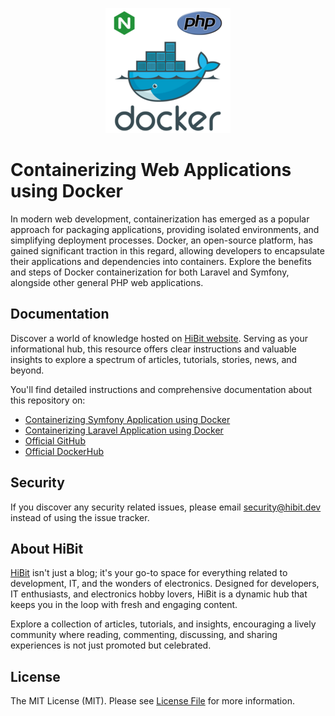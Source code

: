 <p align="center"><img src="https://raw.githubusercontent.com/hibit-dev/php-containerization/master/images/preview.png" alt="Containerizing Web Applications using Docker"></p>

# Containerizing Web Applications using Docker
In modern web development, containerization has emerged as a popular approach for packaging applications, providing isolated environments, and simplifying deployment processes. Docker, an open-source platform, has gained significant traction in this regard, allowing developers to encapsulate their applications and dependencies into containers. Explore the benefits and steps of Docker containerization for both Laravel and Symfony, alongside other general PHP web applications.

## Documentation
Discover a world of knowledge hosted on [HiBit website](https://www.hibit.dev). Serving as your informational hub, this resource offers clear instructions and valuable insights to explore a spectrum of articles, tutorials, stories, news, and beyond.  

You'll find detailed instructions and comprehensive documentation about this repository on:
- [Containerizing Symfony Application using Docker](https://www.hibit.dev/posts/119/containerizing-symfony-application-using-docker)
- [Containerizing Laravel Application using Docker](https://www.hibit.dev/posts/108/containerizing-laravel-application-using-docker)
- [Official GitHub](https://github.com/hibit-dev/php-containerization)
- [Official DockerHub](https://hub.docker.com/r/hibitdev/php-base)

## Security
If you discover any security related issues, please email security@hibit.dev instead of using the issue tracker.

## About HiBit
[HiBit](https://www.hibit.dev) isn't just a blog; it's your go-to space for everything related to development, IT, and the wonders of electronics. Designed for developers, IT enthusiasts, and electronics hobby lovers, HiBit is a dynamic hub that keeps you in the loop with fresh and engaging content.  

Explore a collection of articles, tutorials, and insights, encouraging a lively community where reading, commenting, discussing, and sharing experiences is not just promoted but celebrated.

## License
The MIT License (MIT). Please see [License File](LICENSE) for more information.
